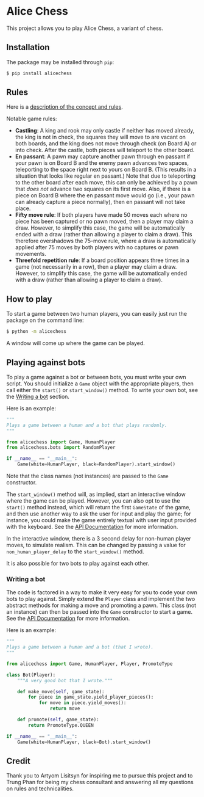 # Alice Chess

This project allows you to play Alice Chess, a variant of chess.

## Installation

The package may be installed through `pip`:

```bash
$ pip install alicechess
```

## Rules

Here is a [description of the concept and rules][rules].

[rules]: https://www.chessvariants.com/other.dir/alice.html

Notable game rules:

- **Castling**: A king and rook may only castle if neither has moved already,
  the king is not in check, the squares they will move to are vacant on both
  boards, and the king does not move through check (on Board A) or into check.
  After the castle, both pieces will teleport to the other board.
- **En passant**: A pawn may capture another pawn through en passant if your
  pawn is on Board B and the enemy pawn advances two spaces, teleporting to the
  space right next to yours on Board B. (This results in a situation that looks
  like regular en passant.) Note that due to teleporting to the other board
  after each move, this can only be achieved by a pawn that _does not_ advance
  two squares on its first move. Also, if there is a piece on Board B where the
  en passant move would go (i.e., your pawn can already capture a piece
  normally), then en passant will not take place.
- **Fifty move rule**: If both players have made 50 moves each where no piece
  has been captured or no pawn moved, then a player may claim a draw. However,
  to simplify this case, the game will be automatically ended with a draw
  (rather than allowing a player to claim a draw). This therefore overshadows
  the 75-move rule, where a draw is automatically applied after 75 moves by both
  players with no captures or pawn movements.
- **Threefold repetition rule**: If a board position appears three times in a
  game (not necessarily in a row), then a player may claim a draw. However, to
  simplify this case, the game will be automatically ended with a draw (rather
  than allowing a player to claim a draw).

## How to play

To start a game between two human players, you can easily just run the package
on the command line:

```bash
$ python -m alicechess
```

A window will come up where the game can be played.

## Playing against bots

To play a game against a bot or between bots, you must write your own script.
You should initialize a `Game` object with the appropriate players, then call
either the `start()` or `start_window()` method. To write your own bot, see the
[Writing a bot](#writing-a-bot) section.

Here is an example:

```python
"""
Plays a game between a human and a bot that plays randomly.
"""

from alicechess import Game, HumanPlayer
from alicechess.bots import RandomPlayer

if __name__ == "__main__":
    Game(white=HumanPlayer, black=RandomPlayer).start_window()
```

Note that the class names (not instances) are passed to the `Game` constructor.

The `start_window()` method will, as implied, start an interactive window where
the game can be played. However, you can also opt to use the `start()` method
instead, which will return the first `GameState` of the game, and then use
another way to ask the user for input and play the game; for instance, you could
make the game entirely textual with user input provided with the keyboard. See
the [API Documentation][docs] for more information.

In the interactive window, there is a 3 second delay for non-human player moves,
to simulate realism. This can be changed by passing a value for
`non_human_player_delay` to the `start_window()` method.

It is also possible for two bots to play against each other.

### Writing a bot

The code is factored in a way to make it very easy for you to code your own bots
to play against. Simply extend the `Player` class and implement the two abstract
methods for making a move and promoting a pawn. This class (not an instance) can
then be passed into the `Game` constructor to start a game. See the
[API Documentation][docs] for more information.

Here is an example:

```python
"""
Plays a game between a human and a bot (that I wrote).
"""

from alicechess import Game, HumanPlayer, Player, PromoteType

class Bot(Player):
    """A very good bot that I wrote."""

    def make_move(self, game_state):
        for piece in game_state.yield_player_pieces():
            for move in piece.yield_moves():
                return move

    def promote(self, game_state):
        return PromoteType.QUEEN

if __name__ == "__main__":
    Game(white=HumanPlayer, black=Bot).start_window()
```

[docs]: https://github.com/josephlou5/alicechess/blob/main/Documentation.md

## Credit

Thank you to Artyom Lisitsyn for inspiring me to pursue this project and to
Trung Phan for being my chess consultant and answering all my questions on rules
and technicalities.
